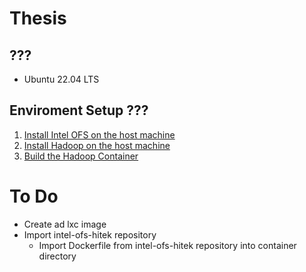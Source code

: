 # Thesis

## ???
* Ubuntu 22.04 LTS

## Enviroment Setup ???
1) [Install Intel OFS on the host machine](build/intel_OFS/README.md)
2) [Install Hadoop on the host machine](build/hadoop/README.md)
3) [Build the Hadoop Container](build/container/README.md)

# To Do
* Create ad lxc image
* Import intel-ofs-hitek repository 
    * Import Dockerfile from intel-ofs-hitek repository into container directory
